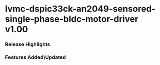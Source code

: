 # lvmc-dspic33ck-an2049-sensored-single-phase-bldc-motor-driver v1.00
### Release Highlights



### Features Added\Updated



